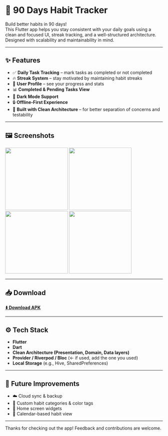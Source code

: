 # 📱 90 Days Habit Tracker

Build better habits in 90 days!  
This Flutter app helps you stay consistent with your daily goals using a clean and focused UI, streak tracking, and a well-structured architecture. Designed with scalability and maintainability in mind.

---

## ✨ Features

- ✅ **Daily Task Tracking** – mark tasks as completed or not completed
- 🔥 **Streak System** – stay motivated by maintaining habit streaks
- 👤 **User Profile** – see your progress and stats
- 📊 **Completed & Pending Tasks View**
- 🌙 **Dark Mode Support**
- 🔒 **Offline-First Experience**
- 🧱 **Built with Clean Architecture** – for better separation of concerns and testability

---

## 🖼️ Screenshots

<!-- Replace these image URLs or file paths with your actual screenshots -->

<img src="assets/screenshot1.png" width="200"/>    
<img src="assets/screenshot2.png" width="200"/>    
<img src="assets/screenshot3.png" width="200"/>    
<img src="assets/screenshot4.png" width="200"/>

---

## 📥 Download

[**⬇️ Download APK**](https://github.com/Sunil-Andrade/90_days/releases/download/v1.0.0/app-release.apk)

---

## ⚙️ Tech Stack

- **Flutter**
- **Dart**
- **Clean Architecture (Presentation, Domain, Data layers)**
- **Provider / Riverpod / Bloc** (← if used, add the one you used)
- **Local Storage** (e.g., Hive, SharedPreferences)

---

## 🚀 Future Improvements

- ☁️ Cloud sync & backup  
- 🎨 Custom habit categories & color tags  
- 📱 Home screen widgets  
- 📆 Calendar-based habit view  

---

Thanks for checking out the app! Feedback and contributions are welcome.

